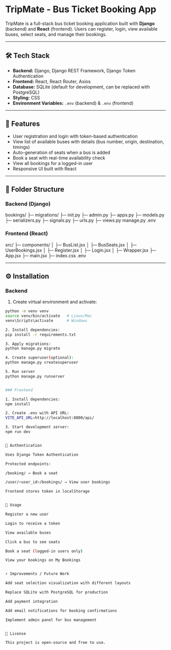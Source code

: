# TripMate - Bus Ticket Booking App

TripMate is a full-stack bus ticket booking application built with **Django** (backend) and **React** (frontend). Users can register, login, view available buses, select seats, and manage their bookings.

---

## 🛠 Tech Stack

- **Backend:** Django, Django REST Framework, Django Token Authentication
- **Frontend:** React, React Router, Axios
- **Database:** SQLite (default for development, can be replaced with PostgreSQL)
- **Styling:** CSS
- **Environment Variables:** `.env` (backend) & `.env` (frontend)

---

## 🚀 Features

- User registration and login with token-based authentication
- View list of available buses with details (bus number, origin, destination, timings)
- Auto-generation of seats when a bus is added
- Book a seat with real-time availability check
- View all bookings for a logged-in user
- Responsive UI built with React

---

## 📁 Folder Structure

### Backend (Django)

bookings/
├─ migrations/
├─ init.py
├─ admin.py
├─ apps.py
├─ models.py
├─ serializers.py
├─ signals.py
├─ urls.py
├─ views.py
manage.py
.env

### Frontend (React)

src/
├─ components/
│ ├─ BusList.jsx
│ ├─ BusSeats.jsx
│ ├─ UserBookings.jsx
│ ├─ Register.jsx
│ ├─ Login.jsx
│ ├─ Wrapper.jsx
├─ App.jsx
├─ main.jsx
├─ index.css
.env

---

## ⚙ Installation

### Backend

1. Create virtual environment and activate:

```bash
python -m venv venv
source venv/bin/activate   # Linux/Mac
venv\Scripts\activate      # Windows

2. Install dependencies:
pip install -r requirements.txt

3. Apply migrations:
python manage.py migrate

4. Create superuser(optional):
python manage.py createsuperuser

5. Run server
python manage.py runserver


### Frontend

1. Install dependencies:
npm install

2. Create .env with API URL:
VITE_API_URL=http://localhost:8000/api/

3. Start development server:
npm run dev


🔐 Authentication

Uses Django Token Authentication

Protected endpoints:

/booking/ → Book a seat

/user/<user_id>/bookings/ → View user bookings

Frontend stores token in localStorage


📌 Usage

Register a new user

Login to receive a token

View available buses

Click a bus to see seats

Book a seat (logged-in users only)

View your bookings on My Bookings


⚡ Improvements / Future Work

Add seat selection visualization with different layouts

Replace SQLite with PostgreSQL for production

Add payment integration

Add email notifications for booking confirmations

Implement admin panel for bus management


📜 License

This project is open-source and free to use.

```
